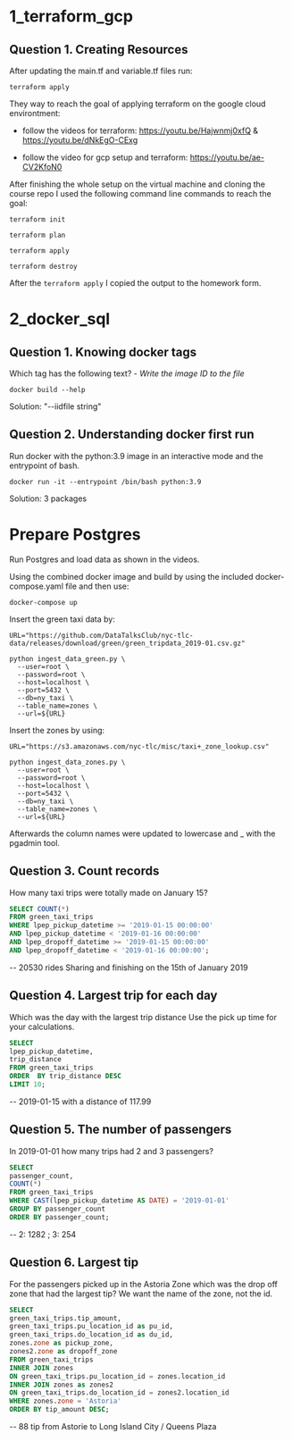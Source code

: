 # 1_terraform_gcp

## Question 1. Creating Resources

After updating the main.tf and variable.tf files run:

```
terraform apply
```

They way to reach the goal of applying terraform on the google cloud environtment:

- follow the videos for terraform:
https://youtu.be/Hajwnmj0xfQ & https://youtu.be/dNkEgO-CExg

- follow the video for gcp setup and terraform:
https://youtu.be/ae-CV2KfoN0

After finishing the whole setup on the virtual machine and cloning the course repo I used the following command line commands to reach the goal:

```
terraform init

terraform plan 

terraform apply

terraform destroy
```

After the `terraform apply` I copied the output to the homework form.


# 2_docker_sql

## Question 1. Knowing docker tags

Which tag has the following text? - *Write the image ID to the file* 


```docker build --help```

Solution: "--iidfile string"


## Question 2. Understanding docker first run 

Run docker with the python:3.9 image in an interactive mode and the entrypoint of bash.

```docker run -it --entrypoint /bin/bash python:3.9```

Solution: 3 packages

# Prepare Postgres

Run Postgres and load data as shown in the videos. 

Using the combined docker image and build by using the included docker-compose.yaml file and then use:

```docker-compose up```

Insert the green taxi data by:
```
URL="https://github.com/DataTalksClub/nyc-tlc-data/releases/download/green/green_tripdata_2019-01.csv.gz"

python ingest_data_green.py \
  --user=root \
  --password=root \
  --host=localhost \
  --port=5432 \
  --db=ny_taxi \
  --table_name=zones \
  --url=${URL}
```

Insert the zones by using:

```
URL="https://s3.amazonaws.com/nyc-tlc/misc/taxi+_zone_lookup.csv"

python ingest_data_zones.py \
  --user=root \
  --password=root \
  --host=localhost \
  --port=5432 \
  --db=ny_taxi \
  --table_name=zones \
  --url=${URL}
```

Afterwards the column names were updated to lowercase and _ with the pgadmin tool.

## Question 3. Count records 

How many taxi trips were totally made on January 15?
```sql
SELECT COUNT(*)
FROM green_taxi_trips
WHERE lpep_pickup_datetime >= '2019-01-15 00:00:00' 
AND lpep_pickup_datetime < '2019-01-16 00:00:00'
AND lpep_dropoff_datetime >= '2019-01-15 00:00:00'
AND lpep_dropoff_datetime < '2019-01-16 00:00:00';
```

-- 20530 rides Sharing and finishing on the 15th of January 2019

## Question 4. Largest trip for each day

Which was the day with the largest trip distance
Use the pick up time for your calculations.

```sql
SELECT
lpep_pickup_datetime,
trip_distance
FROM green_taxi_trips
ORDER  BY trip_distance DESC
LIMIT 10;
```

-- 2019-01-15 with a distance of 117.99

## Question 5. The number of passengers

In 2019-01-01 how many trips had 2 and 3 passengers?

```sql
SELECT
passenger_count,
COUNT(*)
FROM green_taxi_trips
WHERE CAST(lpep_pickup_datetime AS DATE) = '2019-01-01'
GROUP BY passenger_count
ORDER BY passenger_count;
```

-- 2: 1282 ; 3: 254


## Question 6. Largest tip

For the passengers picked up in the Astoria Zone which was the drop off zone that had the largest tip?
We want the name of the zone, not the id.

```sql
SELECT
green_taxi_trips.tip_amount,
green_taxi_trips.pu_location_id as pu_id,
green_taxi_trips.do_location_id as du_id,
zones.zone as pickup_zone,
zones2.zone as dropoff_zone
FROM green_taxi_trips
INNER JOIN zones
ON green_taxi_trips.pu_location_id = zones.location_id
INNER JOIN zones as zones2
ON green_taxi_trips.do_location_id = zones2.location_id
WHERE zones.zone = 'Astoria'
ORDER BY tip_amount DESC;
```

-- 88 tip from Astorie to Long Island City /  Queens Plaza
